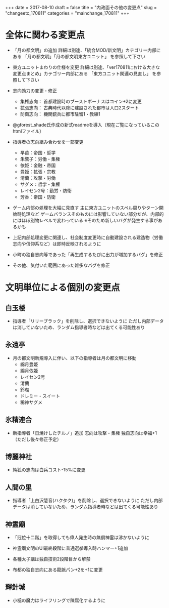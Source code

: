 +++
date = 2017-08-10
draft = false
title = "内政面その他の変更点"
slug = "changeetc_170811"
categories = "mainchange_170811"
+++

# 全体に関わる変更点

* 「月の都文明」の追加
詳細は別途、「統合MOD/新文明」カテゴリー内部にある
「月の都文明」「月の都文明東方ユニット」
を参照して下さい

* 東方ユニットまわりの仕様を変更
詳細は別途、「ver170811における大きな変更点まとめ」カテゴリー内部にある
「東方ユニット関連の見直し」
を参照して下さい

* 志向効力の変更・修正
    * 集権志向：
首都建設時のブーストボーナスはコイン+2に変更
    * 拡張志向：
古典時代以降に建設された都市は人口2スタート
    * 防衛志向：
機関銃兵に都市駐留1・教練1

* @gforest_shade氏作成の新式readmeを導入（現在ご覧になっているこのhtmlファイル）

* 指導者の志向組み合わせを一部変更
    * 早苗：帝国・哲学
    * 朱鷺子：労働・集権
    * 依姫：金融・帝国
    * 豊姫：拡張・宗教
    * 清蘭：攻撃・労働
    * サグメ：哲学・集権
    * レイセン2号：勤労・防衛
    * 芳香：帝国・防衛

* ゲーム内部の処理を大幅に見直す
主に東方ユニットのスペル周りやターン開始時処理など
ゲームバランスそのものには影響していない部分だが、内部的にはほぼ別物レベルで変わっている
※そのため新しいバグが発生する事があるかも

* 上記内部処理変更に関連し、社会制度変更時に自動建設される建造物（労働志向や信仰系など）は即時反映されるように

* 小町の独自志向等であった「再生成するたびに出力が増加するバグ」を修正

* その他、気付いた範囲にあった雑多なバグを修正

# 文明単位による個別の変更点

## 白玉楼

* 指導者「リリーブラック」を削除し、選択できないように
ただし内部データは消していないため、ランダム指導者時などは出てくる可能性あり

## 永遠亭

* 月の都文明新規導入に伴い、以下の指導者は月の都文明に移動
    * 綿月豊姫
    * 綿月依姫
    * レイセン2号
    * 清蘭
    * 鈴瑚
    * ドレミー・スイート
    * 稀神サグメ

## 氷精連合

* 新指導者「日焼けしたチルノ」追加
志向は攻撃・集権
独自志向は幸福+1（ただし後々修正予定）

## 博麗神社

* 純狐の志向は白兵コスト-15%に変更

## 人間の里

* 指導者「上白沢慧音(ハクタク)」を削除し、選択できないように
ただし内部データは消していないため、ランダム指導者時などは出てくる可能性あり

## 神霊廟

* 「冠位十二階」を取得しても偉人発生時の無償神霊は沸かないように

* 神霊廟文明のUI最終段階に普通選挙導入時ハンマー+1追加

* 各種太子講は独自技術2段階目から解禁

* 布都の独自志向にある龍脈パン+2を+1に変更

## 輝針城

* 小槌の魔力はライフリングで陳腐化するように